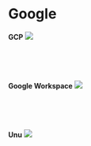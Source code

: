 # Google

**GCP**
![](GCP_[10fps_small].gif)

<br>
<br>
<br>

**Google Workspace**
![](WS_2_[10fps].gif)

<br>
<br>
<br>

**Unu**
![](Unu_[10fps].gif)
